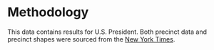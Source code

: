 # Methodology

This data contains results for U.S. President. Both precinct data and precinct shapes were sourced from the [New York Times](https://github.com/nytimes/presidential-precinct-map-2024).
